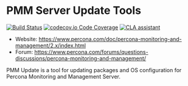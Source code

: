 # PMM Server Update Tools

[![Build Status](https://github.com/percona/pmm-update/actions/workflows/ci.yml/badge.svg)](https://github.com/percona/pmm-update/actions/workflows/ci.yml)
[![codecov.io Code Coverage](https://codecov.io/gh/percona/pmm-update/branch/main/graph/badge.svg)](https://codecov.io/github/percona/pmm-update?branch=main)
[![CLA assistant](https://cla-assistant.percona.com/readme/badge/percona/pmm-update)](https://cla-assistant.percona.com/percona/pmm-update)

- Website: https://www.percona.com/doc/percona-monitoring-and-management/2.x/index.html
- Forum: https://www.percona.com/forums/questions-discussions/percona-monitoring-and-management/

PMM Update is a tool for updating packages and OS configuration for Percona Monitoring and Management Server.
